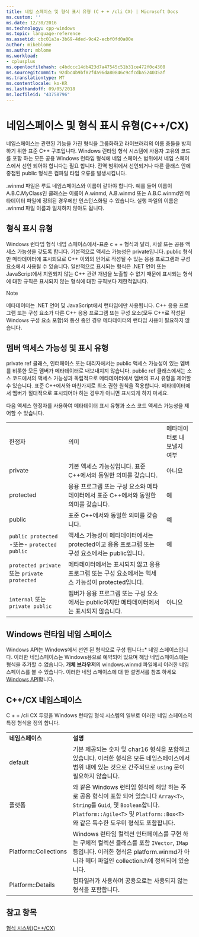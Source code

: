 ```yaml
---
title: 네임 스페이스 및 형식 표시 유형 (C + + /cli CX) | Microsoft Docs
ms.custom: ''
ms.date: 12/30/2016
ms.technology: cpp-windows
ms.topic: language-reference
ms.assetid: cbc01a3a-3b69-4ded-9c42-ecbf0fd0a00e
author: mikeblome
ms.author: mblome
ms.workload:
- cplusplus
ms.openlocfilehash: c4bdccc14db423d7a47545c51b31ce472f0c4308
ms.sourcegitcommit: 92dbc4b9bf82fda96da80846c9cfcdba524035af
ms.translationtype: MT
ms.contentlocale: ko-KR
ms.lasthandoff: 09/05/2018
ms.locfileid: "43758796"
---
```

# <a name="namespaces-and-type-visibility-ccx-"></a>네임스페이스 및 형식 표시 유형(C++/CX)
네임스페이스는 관련된 기능을 가진 형식을 그룹화하고 라이브러리의 이름 충돌을 방지하기 위한 표준 C++ 구조입니다. Windows 런타임 형식 시스템에 사용자 고유의 코드를 포함 하는 모든 공용 Windows 런타임 형식에 네임 스페이스 범위에서 네임 스페이스에서 선언 되어야 합니다는 필요 합니다. 전역 범위에서 선언되거나 다른 클래스 안에 중첩된 public 형식은 컴파일 타임 오류를 발생시킵니다.  
  
 .winmd 파일은 루트 네임스페이스와 이름이 같아야 합니다. 예를 들어 이름이 A.B.C.MyClass인 클래스는 이름이 A.winmd, A.B.winmd 또는 A.B.C.winmd인 메타데이터 파일에 정의된 경우에만 인스턴스화될 수 있습니다. 실행 파일의 이름은 .winmd 파일 이름과 일치하지 않아도 됩니다.  
  
## <a name="type-visibility"></a>형식 표시 유형  
 Windows 런타임 형식 네임 스페이스에서-표준 c + + 형식과 달리, 사설 또는 공용 액세스 가능성을 갖도록 합니다. 기본적으로 액세스 가능성은 private입니다. public 형식만 메타데이터에 표시되므로 C++ 이외의 언어로 작성될 수 있는 응용 프로그램과 구성 요소에서 사용될 수 있습니다. 일반적으로 표시되는 형식은 .NET 언어 또는 JavaScript에서 지원되지 않는 C++ 관련 개념을 노출할 수 없기 때문에 표시되는 형식에 대한 규칙은 표시되지 않는 형식에 대한 규칙보다 제한적입니다.  
  
> [!NOTE]
>  메타데이터는 .NET 언어 및 JavaScript에서 런타임에만 사용됩니다. C++ 응용 프로그램 또는 구성 요소가 다른 C++ 응용 프로그램 또는 구성 요소(모두 C++로 작성된 Windows 구성 요소 포함)와 통신 중인 경우 메타데이터의 런타임 사용이 필요하지 않습니다.  
  
## <a name="member-accessibility-and-visibility"></a>멤버 액세스 가능성 및 표시 유형  
 private ref 클래스, 인터페이스 또는 대리자에서는 public 액세스 가능성이 있는 멤버를 비롯한 모든 멤버가 메타데이터로 내보내지지 않습니다. public ref 클래스에서는 소스 코드에서의 액세스 가능성과 독립적으로 메타데이터에서 멤버의 표시 유형을 제어할 수 있습니다. 표준 C++에서와 마찬가지로 최소 권한 원칙을 적용합니다. 메타데이터에서 멤버가 절대적으로 표시되어야 하는 경우가 아니면 표시되게 하지 마세요.  
  
 다음 액세스 한정자를 사용하여 메타데이터 표시 유형과 소스 코드 액세스 가능성을 제어할 수 있습니다.  
  
||||  
|-|-|-|  
|한정자|의미|메타데이터로 내보낼지 여부|  
|private|기본 액세스 가능성입니다. 표준 C++에서와 동일한 의미를 갖습니다.|아니요|  
|protected|응용 프로그램 또는 구성 요소와 메타데이터에서 표준 C++에서와 동일한 의미를 갖습니다.|예|  
|public|표준 C++에서와 동일한 의미를 갖습니다.|예|  
|`public protected` -또는- `protected public`|액세스 가능성이 메타데이터에서는 protected이고 응용 프로그램 또는 구성 요소에서는 public입니다.|예|  
|`protected private` 또는 `private protected`|메타데이터에서는 표시되지 않고 응용 프로그램 또는 구성 요소에서는 액세스 가능성이 protected입니다.||  
|`internal` 또는 `private public`|멤버가 응용 프로그램 또는 구성 요소에서는 public이지만 메타데이터에서는 표시되지 않습니다.|아니요|  
  
## <a name="windows-runtime-namespaces"></a>Windows 런타임 네임 스페이스  
 Windows API는 Windows에서 선언 된 형식으로 구성 됩니다::\* 네임 스페이스입니다. 이러한 네임스페이스는 Windows용으로 예약되어 있으며 해당 네임스페이스에는 형식을 추가할 수 없습니다. **개체 브라우저**의 windows.winmd 파일에서 이러한 네임스페이스를 볼 수 있습니다. 이러한 네임 스페이스에 대 한 설명서를 참조 하세요 [Windows API](https://msdn.microsoft.com/library/windows/apps/br211377)합니다.  
  
## <a name="ccx-namespaces"></a>C++/CX 네임스페이스  
 C + + /cli CX 투영을 Windows 런타임 형식 시스템의 일부로 이러한 네임 스페이스의 특정 형식을 정의 합니다.  
  
|||  
|-|-|  
|**네임스페이스**|**설명**|  
|default|기본 제공되는 숫자 및 char16 형식을 포함하고 있습니다. 이러한 형식은 모든 네임스페이스에서 범위 내에 있는 것으로 간주되므로 `using` 문이 필요하지 않습니다.|  
|플랫폼|와 같은 Windows 런타임 형식에 해당 하는 주로 공용 형식이 포함 되어 있습니다 `Array<T>`, `String`를 `Guid`, 및 `Boolean`합니다. `Platform::Agile<T>` 및 `Platform::Box<T>`와 같은 특수한 도우미 형식도 포함합니다.|  
|Platform::Collections|Windows 런타임 컬렉션 인터페이스를 구현 하는 구체적 컬렉션 클래스를 포함 `IVector`, `IMap`등입니다. 이러한 형식은 platform.winmd가 아니라 헤더 파일인 collection.h에 정의되어 있습니다.|  
|Platform::Details|컴파일러가 사용하며 공용으로는 사용되지 않는 형식을 포함합니다.|  
  
## <a name="see-also"></a>참고 항목  
 [형식 시스템(C++/CX)](../cppcx/type-system-c-cx.md)